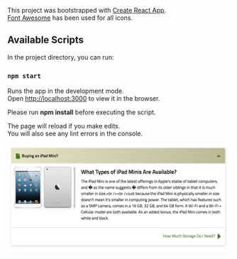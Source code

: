 This project was bootstrapped with [Create React App](https://github.com/facebookincubator/create-react-app).<br>
[Font Awesome](https://fontawesome.com/) has been used for all icons.

## Available Scripts

In the project directory, you can run:

### `npm start`

Runs the app in the development mode.<br>
Open [http://localhost:3000](http://localhost:3000) to view it in the browser.

Please run <b>npm install</b> before executing the script.

The page will reload if you make edits.<br>
You will also see any lint errors in the console.

![ScreenShot](/screenshot.png?raw=true "Optional Title")
